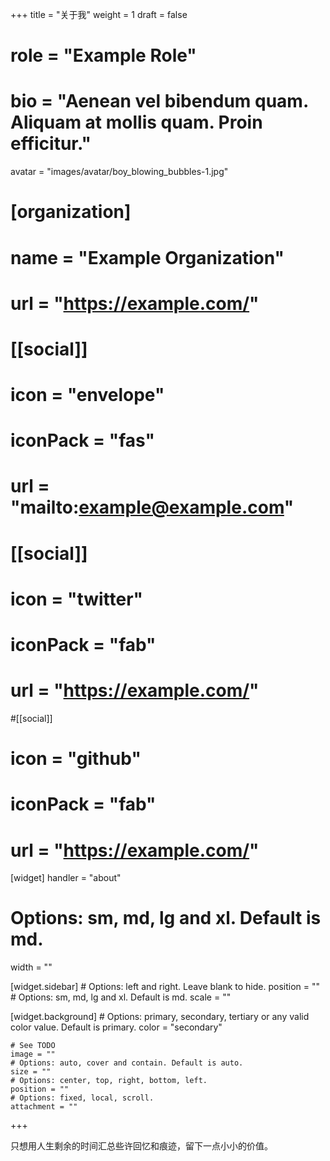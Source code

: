 +++
title = "关于我"
weight = 1
draft = false

# role = "Example Role"
# bio = "Aenean vel bibendum quam. Aliquam at mollis quam. Proin efficitur."
avatar = "images/avatar/boy_blowing_bubbles-1.jpg"

# [organization]
#  name = "Example Organization"
# url = "https://example.com/"

# [[social]]
#  icon = "envelope"
#  iconPack = "fas"
#  url = "mailto:example@example.com"

# [[social]]
#  icon = "twitter"
#  iconPack = "fab"
#  url = "https://example.com/"

#[[social]]
#  icon = "github"
#  iconPack = "fab"
#  url = "https://example.com/"

[widget]
  handler = "about"

  # Options: sm, md, lg and xl. Default is md.
  width = ""

  [widget.sidebar]
    # Options: left and right. Leave blank to hide.
    position = ""
    # Options: sm, md, lg and xl. Default is md.
    scale = ""

  [widget.background]
    # Options: primary, secondary, tertiary or any valid color value. Default is primary.
    color = "secondary"

    # See TODO
    image = ""
    # Options: auto, cover and contain. Default is auto.
    size = ""
    # Options: center, top, right, bottom, left.
    position = ""
    # Options: fixed, local, scroll.
    attachment = ""
+++

只想用人生剩余的时间汇总些许回忆和痕迹，留下一点小小的价值。
